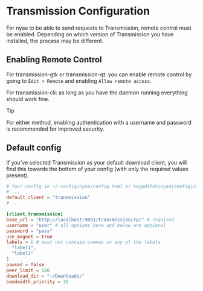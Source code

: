 # Transmission Configuration
For nyaa to be able to send requests to Transmission, remote control must be enabled. Depending on which version of Transmission you have installed, the process may be different.

## Enabling Remote Control

For transmission-gtk or transmission-qt: you can enable remote control by going to `Edit > Remote` and enabling `Allow remote access`.

For transmission-cli: as long as you have the daemon running everything should work fine.

> [!TIP]
> For either method, enabling authentication with a username and password is recommended for improved security.

## Default config
If you've selected Transmission as your default download client, you will find this towards the bottom of your config (with only the required values present).
```toml
# Your config in ~/.config/nyaa/config.toml or %appdata%\nyaa\config\config.toml
# ...
default_client = "transmission"
# ...

[client.transmission]
base_url = "http://localhost:9091/transmission/rpc" # required
username = "user" # all options here and below are optional
password = "pass"
use_magnet = true
labels = [ # must not contain commas in any of the labels
  "label1",
  "label2"
]
paused = false
peer_limit = 100
download_dir = "~/Downloads/"
bandwidth_priority = 25
```
